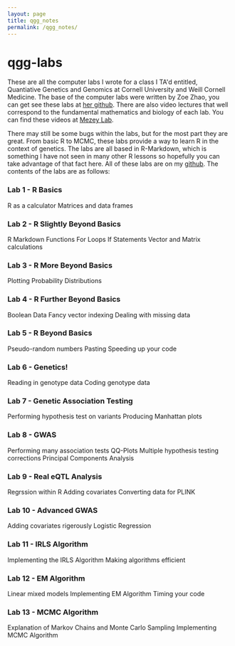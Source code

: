 ```yaml
---
layout: page
title: qgg_notes
permalink: /qgg_notes/
---
```


# qgg-labs

These are all the computer labs I wrote for a class I TA'd entitled, Quantiative Genetics and Genomics at Cornell University and Weill Cornell Medicine.  The base of the computer labs were written by Zoe Zhao, you can get see these labs at [her github](https://github.com/zoezhao997/BTRY6830).  There are also video lectures that well correspond to the fundamental mathematics and biology of each lab.  You can find these videos at [Mezey Lab](http://mezeylab.cb.bscb.cornell.edu/Classes.aspx).

There may still be some bugs within the labs, but for the most part they are great.  From basic R to MCMC, these labs provide a way to learn R in the context of genetics.  The labs are all based in R-Markdown, which is something I have not seen in many other R lessons so hopefully you can take advantage of that fact here.  All of these labs are on my [github](https://github.com/kulmsc/qgg-labs).  The contents of the labs are as follows:

### Lab 1 - R Basics
R as a calculator
Matrices and data frames

### Lab 2 - R Slightly Beyond Basics
R Markdown
Functions
For Loops
If Statements
Vector and Matrix calculations

### Lab 3 - R More Beyond Basics
Plotting
Probability Distributions

### Lab 4 - R Further Beyond Basics
Boolean Data
Fancy vector indexing
Dealing with missing data

### Lab 5 - R Beyond Basics
Pseudo-random numbers
Pasting
Speeding up your code

### Lab 6 - Genetics!
Reading in genotype data
Coding genotype data

### Lab 7 - Genetic Association Testing
Performing hypothesis test on variants
Producing Manhattan plots

### Lab 8 - GWAS
Performing many association tests
QQ-Plots
Multiple hypothesis testing corrections
Principal Components Analysis

### Lab 9 - Real eQTL Analysis
Regrssion within R
Adding covariates
Converting data for PLINK

### Lab 10 - Advanced GWAS
Adding covariates rigerously
Logistic Regression

### Lab 11 - IRLS Algorithm
Implementing the IRLS Algorithm
Making algorithms efficient

### Lab 12 - EM Algorithm
Linear mixed models
Implementing EM Algorithm
Timing your code

### Lab 13 - MCMC Algorithm
Explanation of Markov Chains and Monte Carlo Sampling
Implementing MCMC Algorithm

